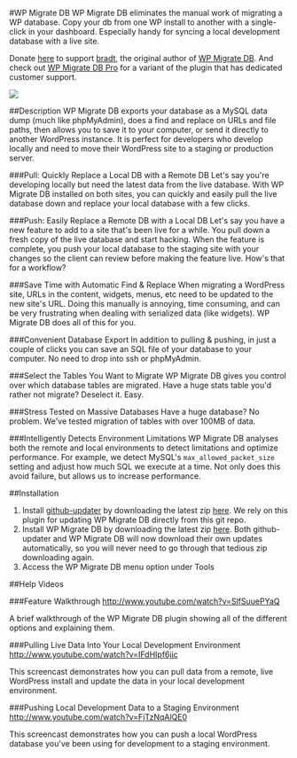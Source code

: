 #WP Migrate DB
WP Migrate DB eliminates the manual work of migrating a WP database. Copy your db from one WP install to another with a single-click in your dashboard. Especially handy for syncing a local development database with a live site.

Donate [here](https://www.paypal.com/cgi-bin/webscr?cmd=_s-xclick&hosted_button_id=5VPMGLLK94XJC) to support [bradt](https://github.com/bradt), the original author of [WP Migrate DB](https://github.com/bradt/wp-migrate-db). And check out [WP Migrate DB Pro](https://deliciousbrains.com/wp-migrate-db-pro/pricing/) for a variant of the plugin that has dedicated customer support.

<img align="center" src="https://raw.github.com/slang800/psychic-ninja/master/wp-migrate-db.png"/>

##Description
WP Migrate DB exports your database as a MySQL data dump (much like phpMyAdmin), does a find and replace on URLs and file paths, then allows you to save it to your computer, or send it directly to another WordPress instance. It is perfect for developers who develop locally and need to move their WordPress site to a staging or production server.

###Pull: Quickly Replace a Local DB with a Remote DB
Let's say you're developing locally but need the latest data from the live database. With WP Migrate DB installed on both sites, you can quickly and easily pull the live database down and replace your local database with a few clicks.

###Push: Easily Replace a Remote DB with a Local DB
Let's say you have a new feature to add to a site that's been live for a while. You pull down a fresh copy of the live database and start hacking. When the feature is complete, you push your local database to the staging site with your changes so the client can review before making the feature live. How's that for a workflow?

###Save Time with Automatic Find & Replace
When migrating a WordPress site, URLs in the content, widgets, menus, etc need to be updated to the new site's URL. Doing this manually is annoying, time consuming, and can be very frustrating when dealing with serialized data (like widgets). WP Migrate DB does all of this for you.

###Convenient Database Export
In addition to pulling & pushing, in just a couple of clicks you can save an SQL file of your database to your computer. No need to drop into ssh or phpMyAdmin.

###Select the Tables You Want to Migrate
WP Migrate DB gives you control over which database tables are migrated. Have a huge stats table you'd rather not migrate? Deselect it. Easy.

###Stress Tested on Massive Databases
Have a huge database? No problem. We've tested migration of tables with over 100MB of data.

###Intelligently Detects Environment Limitations
WP Migrate DB analyses both the remote and local environments to detect limitations and optimize performance. For example, we detect MySQL's `max_allowed_packet_size` setting and adjust how much SQL we execute at a time. Not only does this avoid failure, but allows us to increase performance.

##Installation
1. Install [github-updater](https://github.com/afragen/github-updater) by downloading the latest zip [here](https://github.com/afragen/github-updater/releases). We rely on this plugin for updating WP Migrate DB directly from this git repo.
2. Install WP Migrate DB by downloading the latest zip [here](https://github.com/slang800/wp-migrate-db/releases). Both github-updater and WP Migrate DB will now download their own updates automatically, so you will never need to go through that tedious zip downloading again.
3. Access the WP Migrate DB menu option under Tools

##Help Videos

###Feature Walkthrough
http://www.youtube.com/watch?v=SlfSuuePYaQ

A brief walkthrough of the WP Migrate DB plugin showing all of the different options and explaining them.

###Pulling Live Data Into Your Local Development Environment
http://www.youtube.com/watch?v=IFdHIpf6jjc

This screencast demonstrates how you can pull data from a remote, live WordPress install and update the data in your local development environment.

###Pushing Local Development Data to a Staging Environment
http://www.youtube.com/watch?v=FjTzNqAlQE0

This screencast demonstrates how you can push a local WordPress database you've been using for development to a staging environment.
